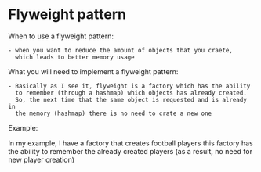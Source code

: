 # Flyweight pattern

When to use a flyweight pattern:

    - when you want to reduce the amount of objects that you craete,
      which leads to better memory usage
      
What you will need to implement a flyweight pattern:
      
    - Basically as I see it, flyweight is a factory which has the ability 
      to remember (through a hashmap) which objects has already created.
      So, the next time that the same object is requested and is already in
      the memory (hashmap) there is no need to crate a new one
      
Example:

In my example, I have a factory that creates football players this factory has 
the ability to remember the already created players (as a result, no need for new player creation)
